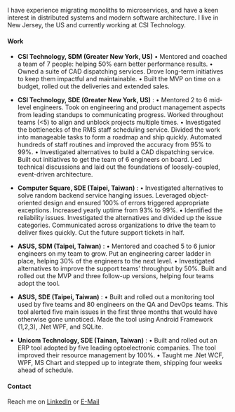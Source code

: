 I have experience migrating monoliths to microservices, and have a keen interest in distributed systems and modern software architecture.
I live in New Jersey, the US and currently working at CSI Technology. 

#### Work
* **CSI Technology, SDM (Greater New York, US)** 
•	Mentored and coached a team of 7 people: helping 50% earn better performance results.
•	Owned a suite of CAD dispatching services. Drove long-term initiatives to keep them impactful and maintainable.
•	Built the MVP on time on a budget, rolled out the deliveries and extended sales.

 
* **CSI Technology, SDE (Greater New York, US)** : 
•	Mentored 2 to 6 mid-level engineers. Took on engineering and product management aspects from leading standups to communicating progress. Worked throughout teams (<5) to align and unblock projects multiple times.
•	Investigated the bottlenecks of the RMS staff scheduling service. Divided the work into manageable tasks to form a roadmap and ship quickly. Automated hundreds of staff routines and improved the accuracy from 95% to 99%.
•	Investigated alternatives to build a CAD dispatching service. Built out initiatives to get the team of 6 engineers on board. Led technical discussions and laid out the foundations of loosely-coupled, event-driven architecture. 


* **Computer Square, SDE (Taipei, Taiwan)** : 
•	Investigated alternatives to solve random backend service hanging issues. Leveraged object-oriented design and ensured 100% of errors triggered appropriate exceptions. Increased yearly uptime from 93% to 99%. 
•	Identified the reliability issues. Investigated the alternatives and divided up the issue categories. Communicated across organizations to drive the team to deliver fixes quickly. Cut the future support tickets in half.


* **ASUS, SDM (Taipei, Taiwan)** : 
• Mentored and coached 5 to 6 junior engineers on my team to grow. Put an engineering career ladder in place, helping 30% of the engineers to the next level. 
•	Investigated alternatives to improve the support teams’ throughput by 50%. Built and rolled out the MVP and three follow-up versions, helping four teams adopt the tool.

* **ASUS, SDE (Taipei, Taiwan)** : 
•	Built and rolled out a monitoring tool used by five teams and 80 engineers on the QA and DevOps teams. This tool alerted five main issues in the first three months that would have otherwise gone unnoticed. Made the tool using Android Framework (1,2,3), .Net WPF, and SQLite.

* **Unicom Technology, SDE (Tainan, Taiwan)** : 
•	Built and rolled out an ERP tool adopted by five leading optoelectronic companies. The tool improved their resource management by 100%.
•	Taught me .Net WCF, WPF, MS Chart and stepped up to integrate them, shipping four weeks ahead of schedule.


#### Contact
Reach me on [LinkedIn](https://www.linkedin.com/in/Nelson-Yeh) or [E-Mail](mailto:Nelson.yeh.fy@gmail.com)


<!--
**nelson-yeh-fy/nelson-yeh-fy** is a ✨ _special_ ✨ repository because its `README.md` (this file) appears on your GitHub profile.

Here are some ideas to get you started:

- 🔭 I’m currently working on ...
- 🌱 I’m currently learning ...
- 👯 I’m looking to collaborate on ...
- 🤔 I’m looking for help with ...
- 💬 Ask me about ...
- 📫 How to reach me: ...
- 😄 Pronouns: ...
- ⚡ Fun fact: ...
-->
